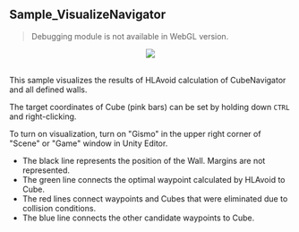 ## Sample_VisualizeNavigator

> Debugging module is not available in WebGL version.

<div align="center">
<img src="/docs/res/samples/visualize_navigator.gif">
</div>

<br>

This sample visualizes the results of HLAvoid calculation of CubeNavigator and all defined walls.

The target coordinates of Cube (pink bars) can be set by holding down `CTRL` and right-clicking.

To turn on visualization, turn on "Gismo" in the upper right corner of "Scene" or "Game" window in Unity Editor.

- The black line represents the position of the Wall. Margins are not represented.
- The green line connects the optimal waypoint calculated by HLAvoid to Cube.
- The red lines connect waypoints and Cubes that were eliminated due to collision conditions.
- The blue line connects the other candidate waypoints to Cube.
